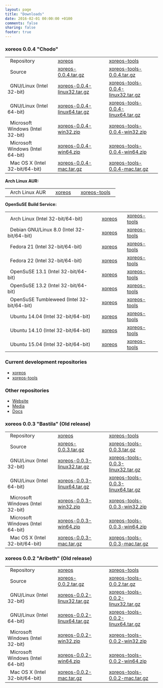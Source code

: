 ```yaml
---
layout: page
title: "Downloads"
date: 2016-02-01 00:00:00 +0100
comments: false
sharing: false
footer: true
---
```


### xoreos 0.0.4 "Chodo" ###

|                                         | |  | |  |
|:----------------------------------------|-|:-|-|:-|
| &nbsp; Repository                       | | [xoreos](https://github.com/xoreos/xoreos/tree/v0.0.4) | | [xoreos-tools](https://github.com/xoreos/xoreos-tools/tree/v0.0.4) &nbsp; |
| &nbsp; Source                           | | [xoreos-0.0.4.tar.gz](https://github.com/xoreos/xoreos/releases/download/v0.0.4/xoreos-0.0.4.tar.gz) | | [xoreos-tools-0.0.4.tar.gz](https://github.com/xoreos/xoreos-tools/releases/download/v0.0.4/xoreos-tools-0.0.4.tar.gz) &nbsp; |
| &nbsp; GNU/Linux (Intel 32-bit)         | | [xoreos-0.0.4-linux32.tar.gz](https://github.com/xoreos/xoreos/releases/download/v0.0.4/xoreos-0.0.4-linux32.tar.gz) | | [xoreos-tools-0.0.4-linux32.tar.gz](https://github.com/xoreos/xoreos-tools/releases/download/v0.0.4/xoreos-tools-0.0.4-linux32.tar.gz) &nbsp; |
| &nbsp; GNU/Linux (Intel 64-bit)         | | [xoreos-0.0.4-linux64.tar.gz](https://github.com/xoreos/xoreos/releases/download/v0.0.4/xoreos-0.0.4-linux64.tar.gz) | | [xoreos-tools-0.0.4-linux64.tar.gz](https://github.com/xoreos/xoreos-tools/releases/download/v0.0.4/xoreos-tools-0.0.4-linux64.tar.gz) &nbsp; |
| &nbsp; Microsoft Windows (Intel 32-bit) | | [xoreos-0.0.4-win32.zip](https://github.com/xoreos/xoreos/releases/download/v0.0.4/xoreos-0.0.4-win32.zip) | | [xoreos-tools-0.0.4-win32.zip](https://github.com/xoreos/xoreos-tools/releases/download/v0.0.4/xoreos-tools-0.0.4-win32.zip) &nbsp; |
| &nbsp; Microsoft Windows (Intel 64-bit) | | [xoreos-0.0.4-win64.zip](https://github.com/xoreos/xoreos/releases/download/v0.0.4/xoreos-0.0.4-win64.zip) | | [xoreos-tools-0.0.4-win64.zip](https://github.com/xoreos/xoreos-tools/releases/download/v0.0.4/xoreos-tools-0.0.4-win64.zip) &nbsp; |
| &nbsp; Mac OS X (Intel 32-bit/64-bit)   | | [xoreos-0.0.4-mac.tar.gz](https://github.com/xoreos/xoreos/releases/download/v0.0.4/xoreos-0.0.4-mac.tar.gz) | | [xoreos-tools-0.0.4-mac.tar.gz](https://github.com/xoreos/xoreos-tools/releases/download/v0.0.4/xoreos-tools-0.0.4-mac.tar.gz) &nbsp; |

**Arch Linux AUR:**

|                       | |  | |  |
|:----------------------|-|:-|-|:-|
| &nbsp; Arch Linux AUR | | [xoreos](https://aur.archlinux.org/packages/xoreos/) | | [xoreos-tools](https://aur.archlinux.org/packages/xoreos-tools/) &nbsp; |

**OpenSuSE Build Service:**

|                                                   | |  | |  |
|:--------------------------------------------------|-|:-|-|:-|
| &nbsp; Arch Linux (Intel 32-bit/64-bit)           | | [xoreos](https://software.opensuse.org/download.html?project=home%3ADrMcCoy%3Axoreos&package=xoreos) | | [xoreos-tools](https://software.opensuse.org/download.html?project=home%3ADrMcCoy%3Axoreos&package=xoreos-tools) &nbsp; |
| &nbsp; Debian GNU/Linux 8.0 (Intel 32-bit/64-bit) | | [xoreos](https://software.opensuse.org/download.html?project=home%3ADrMcCoy%3Axoreos&package=xoreos) | | [xoreos-tools](https://software.opensuse.org/download.html?project=home%3ADrMcCoy%3Axoreos&package=xoreos-tools) &nbsp; |
| &nbsp; Fedora 21 (Intel 32-bit/64-bit)            | | [xoreos](https://software.opensuse.org/download.html?project=home%3ADrMcCoy%3Axoreos&package=xoreos) | | [xoreos-tools](https://software.opensuse.org/download.html?project=home%3ADrMcCoy%3Axoreos&package=xoreos-tools) &nbsp; |
| &nbsp; Fedora 22 (Intel 32-bit/64-bit)            | | [xoreos](https://software.opensuse.org/download.html?project=home%3ADrMcCoy%3Axoreos&package=xoreos) | | [xoreos-tools](https://software.opensuse.org/download.html?project=home%3ADrMcCoy%3Axoreos&package=xoreos-tools) &nbsp; |
| &nbsp; OpenSuSE 13.1 (Intel 32-bit/64-bit)        | | [xoreos](https://software.opensuse.org/download.html?project=home%3ADrMcCoy%3Axoreos&package=xoreos) | | [xoreos-tools](https://software.opensuse.org/download.html?project=home%3ADrMcCoy%3Axoreos&package=xoreos-tools) &nbsp; |
| &nbsp; OpenSuSE 13.2 (Intel 32-bit/64-bit)        | | [xoreos](https://software.opensuse.org/download.html?project=home%3ADrMcCoy%3Axoreos&package=xoreos) | | [xoreos-tools](https://software.opensuse.org/download.html?project=home%3ADrMcCoy%3Axoreos&package=xoreos-tools) &nbsp; |
| &nbsp; OpenSuSE Tumbleweed (Intel 32-bit/64-bit)  | | [xoreos](https://software.opensuse.org/download.html?project=home%3ADrMcCoy%3Axoreos&package=xoreos) | | [xoreos-tools](https://software.opensuse.org/download.html?project=home%3ADrMcCoy%3Axoreos&package=xoreos-tools) &nbsp; |
| &nbsp; Ubuntu 14.04 (Intel 32-bit/64-bit)         | | [xoreos](https://software.opensuse.org/download.html?project=home%3ADrMcCoy%3Axoreos&package=xoreos) | | [xoreos-tools](https://software.opensuse.org/download.html?project=home%3ADrMcCoy%3Axoreos&package=xoreos-tools) &nbsp; |
| &nbsp; Ubuntu 14.10 (Intel 32-bit/64-bit)         | | [xoreos](https://software.opensuse.org/download.html?project=home%3ADrMcCoy%3Axoreos&package=xoreos) | | [xoreos-tools](https://software.opensuse.org/download.html?project=home%3ADrMcCoy%3Axoreos&package=xoreos-tools) &nbsp; |
| &nbsp; Ubuntu 15.04 (Intel 32-bit/64-bit)         | | [xoreos](https://software.opensuse.org/download.html?project=home%3ADrMcCoy%3Axoreos&package=xoreos) | | [xoreos-tools](https://software.opensuse.org/download.html?project=home%3ADrMcCoy%3Axoreos&package=xoreos-tools) &nbsp; |

### Current development repositories ###

- [xoreos](https://github.com/xoreos/xoreos)
- [xoreos-tools](https://github.com/xoreos/xoreos-tools)

### Other repositories ###

- [Website](https://github.com/xoreos/xoreos-web)
- [Media](https://github.com/xoreos/xoreos-media)
- [Docs](https://github.com/xoreos/xoreos-docs)

### xoreos 0.0.3 "Bastila" (Old release) ###

|                                         | |  | |  |
|:----------------------------------------|-|:-|-|:-|
| &nbsp; Repository                       | | [xoreos](https://github.com/xoreos/xoreos/tree/v0.0.3) | | [xoreos-tools](https://github.com/xoreos/xoreos-tools/tree/v0.0.3) &nbsp; |
| &nbsp; Source                           | | [xoreos-0.0.3.tar.gz](https://github.com/xoreos/xoreos/releases/download/v0.0.3/xoreos-0.0.3.tar.gz) | | [xoreos-tools-0.0.3.tar.gz](https://github.com/xoreos/xoreos-tools/releases/download/v0.0.3/xoreos-tools-0.0.3.tar.gz) &nbsp; |
| &nbsp; GNU/Linux (Intel 32-bit)         | | [xoreos-0.0.3-linux32.tar.gz](https://github.com/xoreos/xoreos/releases/download/v0.0.3/xoreos-0.0.3-linux32.tar.gz) | | [xoreos-tools-0.0.3-linux32.tar.gz](https://github.com/xoreos/xoreos-tools/releases/download/v0.0.3/xoreos-tools-0.0.3-linux32.tar.gz) &nbsp; |
| &nbsp; GNU/Linux (Intel 64-bit)         | | [xoreos-0.0.3-linux64.tar.gz](https://github.com/xoreos/xoreos/releases/download/v0.0.3/xoreos-0.0.3-linux64.tar.gz) | | [xoreos-tools-0.0.3-linux64.tar.gz](https://github.com/xoreos/xoreos-tools/releases/download/v0.0.3/xoreos-tools-0.0.3-linux64.tar.gz) &nbsp; |
| &nbsp; Microsoft Windows (Intel 32-bit) | | [xoreos-0.0.3-win32.zip](https://github.com/xoreos/xoreos/releases/download/v0.0.3/xoreos-0.0.3-win32.zip) | | [xoreos-tools-0.0.3-win32.zip](https://github.com/xoreos/xoreos-tools/releases/download/v0.0.3/xoreos-tools-0.0.3-win32.zip) &nbsp; |
| &nbsp; Microsoft Windows (Intel 64-bit) | | [xoreos-0.0.3-win64.zip](https://github.com/xoreos/xoreos/releases/download/v0.0.3/xoreos-0.0.3-win64.zip) | | [xoreos-tools-0.0.3-win64.zip](https://github.com/xoreos/xoreos-tools/releases/download/v0.0.3/xoreos-tools-0.0.3-win64.zip) &nbsp; |
| &nbsp; Mac OS X (Intel 32-bit/64-bit)   | | [xoreos-0.0.3-mac.tar.gz](https://github.com/xoreos/xoreos/releases/download/v0.0.3/xoreos-0.0.3-mac.tar.gz) | | [xoreos-tools-0.0.3-mac.tar.gz](https://github.com/xoreos/xoreos-tools/releases/download/v0.0.3/xoreos-tools-0.0.3-mac.tar.gz) &nbsp; |

### xoreos 0.0.2 "Aribeth" (Old release) ###

|                                         | |  | |  |
|:----------------------------------------|-|:-|-|:-|
| &nbsp; Repository                       | | [xoreos](https://github.com/xoreos/xoreos/tree/v0.0.2) | | [xoreos-tools](https://github.com/xoreos/xoreos-tools/tree/v0.0.2) &nbsp; |
| &nbsp; Source                           | | [xoreos-0.0.2.tar.gz](https://github.com/xoreos/xoreos/releases/download/v0.0.2/xoreos-0.0.2.tar.gz) | | [xoreos-tools-0.0.2.tar.gz](https://github.com/xoreos/xoreos-tools/releases/download/v0.0.2/xoreos-tools-0.0.2.tar.gz) &nbsp; |
| &nbsp; GNU/Linux (Intel 32-bit)         | | [xoreos-0.0.2-linux32.tar.gz](https://github.com/xoreos/xoreos/releases/download/v0.0.2/xoreos-0.0.2-linux32.tar.gz) | | [xoreos-tools-0.0.2-linux32.tar.gz](https://github.com/xoreos/xoreos-tools/releases/download/v0.0.2/xoreos-tools-0.0.2-linux32.tar.gz) &nbsp; |
| &nbsp; GNU/Linux (Intel 64-bit)         | | [xoreos-0.0.2-linux64.tar.gz](https://github.com/xoreos/xoreos/releases/download/v0.0.2/xoreos-0.0.2-linux64.tar.gz) | | [xoreos-tools-0.0.2-linux64.tar.gz](https://github.com/xoreos/xoreos-tools/releases/download/v0.0.2/xoreos-tools-0.0.2-linux64.tar.gz) &nbsp; |
| &nbsp; Microsoft Windows (Intel 32-bit) | | [xoreos-0.0.2-win32.zip](https://github.com/xoreos/xoreos/releases/download/v0.0.2/xoreos-0.0.2-win32.zip) | | [xoreos-tools-0.0.2-win32.zip](https://github.com/xoreos/xoreos-tools/releases/download/v0.0.2/xoreos-tools-0.0.2-win32.zip) &nbsp; |
| &nbsp; Microsoft Windows (Intel 64-bit) | | [xoreos-0.0.2-win64.zip](https://github.com/xoreos/xoreos/releases/download/v0.0.2/xoreos-0.0.2-win64.zip) | | [xoreos-tools-0.0.2-win64.zip](https://github.com/xoreos/xoreos-tools/releases/download/v0.0.2/xoreos-tools-0.0.2-win64.zip) &nbsp; |
| &nbsp; Mac OS X (Intel 32-bit/64-bit)   | | [xoreos-0.0.2-mac.tar.gz](https://github.com/xoreos/xoreos/releases/download/v0.0.2/xoreos-0.0.2-mac.tar.gz) | | [xoreos-tools-0.0.2-mac.tar.gz](https://github.com/xoreos/xoreos-tools/releases/download/v0.0.2/xoreos-tools-0.0.2-mac.tar.gz) &nbsp; |

